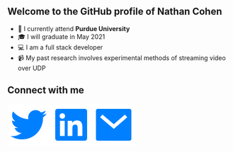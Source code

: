 ## Welcome to the GitHub profile of Nathan Cohen

- 🚂 I currently attend **Purdue University** 
- 🎓 I will graduate in May 2021
- 💻 I am a full stack developer
- 📹 My past research involves experimental methods of streaming video over UDP


## Connect with me
[<img align="left" alt="Twitter" src="https://raw.githubusercontent.com/najaco/najaco/master/assets/twitter-fill.svg" />][twitter]

[<img align="left" alt="LinkedIn | LinkedIn" src="https://raw.githubusercontent.com/najaco/najaco/master/assets/linkedin-box-fill.svg" />][linkedin]


[<img align="left" alt="Mail" src="https://raw.githubusercontent.com/najaco/najaco/master/assets/mail-fill.svg" />][mailto]



[twitter]: https://twitter.com/nathancohen99
[linkedin]: https://www.linkedin.com/in/nathancohen99/
[mailto]: mailto:ncohen4299@gmail.com